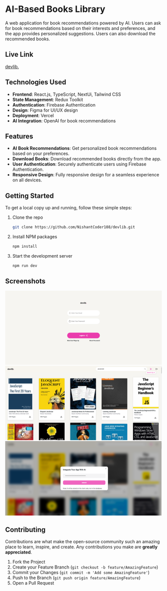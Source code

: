 # AI-Based Books Library

A web application for book recommendations powered by AI. Users can ask for book recommendations based on their interests and preferences, and the app provides personalized suggestions. Users can also download the recommended books.

<!--
![Demo Image](https://example.com/demo-image.png)
-->
## Live Link

[devlib.](https://devlib108.vercel.app/)

## Technologies Used

- **Frontend**: React.js, TypeScript, NextUi, Tailwind CSS
- **State Management**: Redux Toolkit
- **Authentication**: Firebase Authentication
- **Design**: Figma for UI/UX design
- **Deployment**: Vercel
- **AI Integration**: OpenAI for book recommendations

## Features

- **AI Book Recommendations**: Get personalized book recommendations based on your preferences.
- **Download Books**: Download recommended books directly from the app.
- **User Authentication**: Securely authenticate users using Firebase Authentication.
- **Responsive Design**: Fully responsive design for a seamless experience on all devices.

## Getting Started

To get a local copy up and running, follow these simple steps:

1. Clone the repo
   ```sh
   git clone https://github.com/NishantCoder108/devlib.git
   ```
2. Install NPM packages
   ```sh
   npm install
   ```
3. Start the development server
   ```sh
   npm run dev
   ```
<!--
## Demo

Check out this short video to see the app in action:

[![Demo Video](https://example.com/demo-video-thumbnail.png)](https://example.com/demo-video.mp4)

-->
## Screenshots

![Devlib Login](https://github.com/NishantCoder108/devlib/blob/master/devlib_login.png)
![Devlib Home](https://github.com/NishantCoder108/devlib/blob/master/devlib_home.png)
![Devlib Integration](https://github.com/NishantCoder108/devlib/blob/master/devlib_integrateai.png)

## Contributing

Contributions are what make the open-source community such an amazing place to learn, inspire, and create. Any contributions you make are **greatly appreciated**.

1. Fork the Project
2. Create your Feature Branch (`git checkout -b feature/AmazingFeature`)
3. Commit your Changes (`git commit -m 'Add some AmazingFeature'`)
4. Push to the Branch (`git push origin feature/AmazingFeature`)
5. Open a Pull Request


